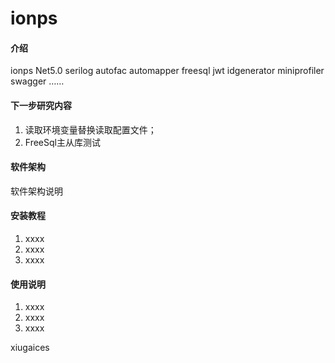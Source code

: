 # ionps

#### 介绍
ionps
Net5.0
serilog
autofac
automapper
freesql
jwt
idgenerator
miniprofiler
swagger
……

#### 下一步研究内容
1. 读取环境变量替换读取配置文件；
2. FreeSql主从库测试

#### 软件架构
软件架构说明


#### 安装教程

1.  xxxx
2.  xxxx
3.  xxxx

#### 使用说明

1.  xxxx
2.  xxxx
3.  xxxx


xiugaices 
